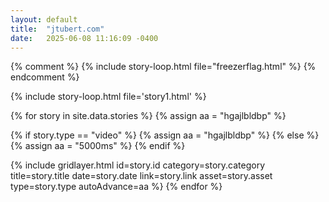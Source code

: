 ```yaml
---
layout: default
title:  "jtubert.com"
date:   2025-06-08 11:16:09 -0400
---
```


{% comment %}
 {% include story-loop.html file="freezerflag.html" %}
{% endcomment %}
 

{% include story-loop.html file='story1.html' %}

{% for story in site.data.stories %}
  {% assign aa = "hgajlbldbp" %}

  {% if story.type == "video" %}
    {% assign aa = "hgajlbldbp" %}
  {% else %}
    {% assign aa = "5000ms" %}
  {% endif %}

  {% include gridlayer.html 
    id=story.id
    category=story.category 
    title=story.title 
    date=story.date 
    link=story.link
    asset=story.asset
    type=story.type
    autoAdvance=aa
  %}
{% endfor %}